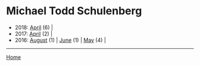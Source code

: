 # Michael Todd Schulenberg

  * 2018: 
      [April](./michael-todd-schulenberg-2018-04.md) (6) | 
  * 2017: 
      [April](./michael-todd-schulenberg-2017-04.md) (2) | 
  * 2016: 
      [August](./michael-todd-schulenberg-2016-08.md) (1) | 
      [June](./michael-todd-schulenberg-2016-06.md) (1) | 
      [May](./michael-todd-schulenberg-2016-05.md) (4) | 

----

[Home](../)
